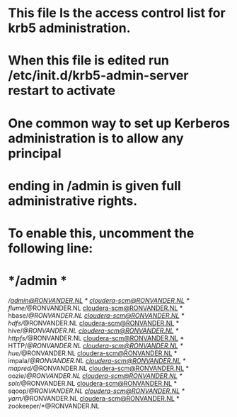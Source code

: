 # This file Is the access control list for krb5 administration.
# When this file is edited run /etc/init.d/krb5-admin-server restart to activate
# One common way to set up Kerberos administration is to allow any principal 
# ending in /admin  is given full administrative rights.
# To enable this, uncomment the following line:
# */admin *
*/admin@RONVANDER.NL *
cloudera-scm@RONVANDER.NL * flume/*@RONVANDER.NL
cloudera-scm@RONVANDER.NL * hbase/*@RONVANDER.NL
cloudera-scm@RONVANDER.NL * hdfs/*@RONVANDER.NL
cloudera-scm@RONVANDER.NL * hive/*@RONVANDER.NL
cloudera-scm@RONVANDER.NL * httpfs/*@RONVANDER.NL
cloudera-scm@RONVANDER.NL * HTTP/*@RONVANDER.NL
cloudera-scm@RONVANDER.NL * hue/*@RONVANDER.NL
cloudera-scm@RONVANDER.NL * impala/*@RONVANDER.NL
cloudera-scm@RONVANDER.NL * mapred/*@RONVANDER.NL
cloudera-scm@RONVANDER.NL * oozie/*@RONVANDER.NL
cloudera-scm@RONVANDER.NL * solr/*@RONVANDER.NL
cloudera-scm@RONVANDER.NL * sqoop/*@RONVANDER.NL
cloudera-scm@RONVANDER.NL * yarn/*@RONVANDER.NL
cloudera-scm@RONVANDER.NL * zookeeper/*@RONVANDER.NL